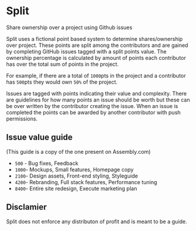 # Split
Share ownership over a project using Github issues

Split uses a fictional point based system to determine shares/ownership over project. These points are split among the contributors and are gained by completing GitHub issues tagged with a split points value. The ownership percentage is calculated by amount of points each contributor has over the total sum of points in the project.

For example, if there are a total of `1000`pts in the project and a contributor has `500`pts they would own `50%` of the project.

Issues are tagged with points indicating their value and complexity. There are guidelines for how many points an issue should be worth but these can be over written by the contributor creating the issue. When an issue is completed the points can be awarded by another contributor with push permissions.

## Issue value guide 
(This guide is a copy of the one present on Assembly.com) 

- `500` - Bug fixes, Feedback
- `1000`- Mockups, Small features, Homepage copy
- `2100`- Design assets, Front-end styling, Styleguide
- `4200`- Rebranding, Full stack features, Performance tuning
- `8400`- Entire site redesign, Execute marketing plan

## Disclamier 
Split does not enforce any distributon of profit and is meant to be a guide.
